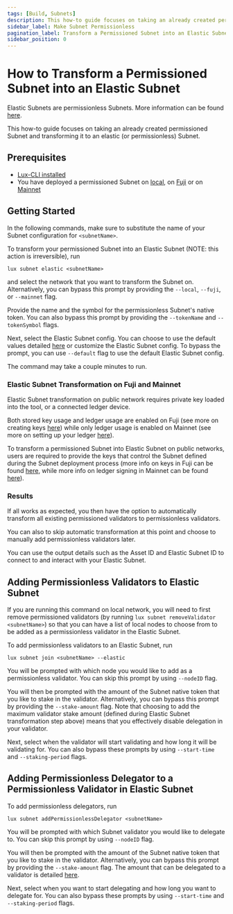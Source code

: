 ```yaml
---
tags: [Build, Subnets]
description: This how-to guide focuses on taking an already created permissioned Subnet and transforming it to an elastic (or permissionless) Subnet.
sidebar_label: Make Subnet Permissionless
pagination_label: Transform a Permissioned Subnet into an Elastic Subnet
sidebar_position: 0
---
```


# How to Transform a Permissioned Subnet into an Elastic Subnet

Elastic Subnets are permissionless Subnets. More information can be found [here](/build/subnet/elastic/elastic-parameters.md).

This how-to guide focuses on taking an already created permissioned Subnet and transforming it to an
elastic (or permissionless) Subnet.

## Prerequisites

- [Lux-CLI installed](/tooling/cli-guides/install-cli.md)
- You have deployed a permissioned Subnet on [local](/build/subnet/deploy/local-subnet.md), on 
[Fuji](/build/subnet/deploy/fuji-testnet-subnet.md) or on [Mainnet](/build/subnet/deploy/mainnet-subnet.md)

## Getting Started

In the following commands, make sure to substitute the name of your Subnet configuration for
`<subnetName>`.

To transform your permissioned Subnet into an Elastic Subnet (NOTE: this action is irreversible), run

`lux subnet elastic <subnetName>`

and select the network that you want to transform the Subnet on. Alternatively, you can bypass this 
prompt by providing the `--local`, `--fuji`, or `--mainnet` flag. 

Provide the name and the symbol for the permissionless Subnet's native token. You can also bypass 
this prompt by providing the `--tokenName` and `--tokenSymbol` flags.

Next, select the Elastic Subnet config. You can choose to use the default values detailed 
[here](/build/subnet/elastic/elastic-parameters.md#primary-network-parameters-on-mainnet)
or customize the Elastic Subnet config. To bypass the prompt, you can use `--default` flag to use 
the default Elastic Subnet config.

The command may take a couple minutes to run.

### Elastic Subnet Transformation on Fuji and Mainnet

Elastic Subnet transformation on public network requires private key loaded into the tool, or a 
connected ledger device.

Both stored key usage and ledger usage are enabled on Fuji (see more on creating keys 
[here](/build/subnet/deploy/fuji-testnet-subnet.md#private-key)) 
while only ledger usage is enabled on Mainnet (see more on setting up your ledger 
[here](/build/subnet/deploy/mainnet-subnet.md#setting-up-your-ledger)).

To transform a permissioned Subnet into Elastic Subnet on public networks, users are required to 
provide the keys that control the Subnet defined during the Subnet deployment process (more info on 
keys in Fuji can be found 
[here](/build/subnet/deploy/fuji-testnet-subnet.md#deploy-the-subnet),
while more info on ledger signing in Mainnet can be found 
[here](/build/subnet/deploy/mainnet-subnet.md#deploy-the-subnet)). 

### Results

If all works as expected, you then have the option to automatically transform all existing 
permissioned validators to permissionless validators. 

You can also to skip automatic transformation at this point and choose to manually add 
permissionless validators later.

You can use the output details such as the Asset ID and Elastic Subnet ID to connect to and 
interact with your Elastic Subnet.

## Adding Permissionless Validators to Elastic Subnet

If you are running this command on local network, you will need to first remove permissioned 
validators (by running `lux subnet removeValidator <subnetName>`) so that you can have a list 
of local nodes to choose from to be added as a permissionless validator in the Elastic Subnet.

To add permissionless validators to an Elastic Subnet, run

`lux subnet join <subnetName> --elastic`

You will be prompted with which node you would like to add as a permissionless validator. You can 
skip this prompt by using `--nodeID` flag.

You will then be prompted with the amount of the Subnet native token that you like to stake in the 
validator. Alternatively, you can bypass this prompt by providing the `--stake-amount` flag. Note 
that choosing to add the maximum validator stake amount (defined during Elastic Subnet 
transformation step above) means that you effectively disable delegation in your validator.

Next, select when the validator will start validating and how long it will be validating for. You 
can also bypass these prompts by using `--start-time` and `--staking-period` flags.

## Adding Permissionless Delegator to a Permissionless Validator in Elastic Subnet

To add permissionless delegators, run

`lux subnet addPermissionlessDelegator <subnetName>`

You will be prompted with which Subnet validator you would like to delegate to. You can skip this 
prompt by using `--nodeID` flag.

You will then be prompted with the amount of the Subnet native token that you like to stake in the 
validator. Alternatively, you can bypass this prompt by providing the `--stake-amount` flag. The 
amount that can be delegated to a validator is detailed 
[here](/build/subnet/elastic/elastic-parameters.md#delegators-weight-checks).

Next, select when you want to start delegating and how long you want to delegate for. You can also 
bypass these prompts by using `--start-time` and `--staking-period` flags.


